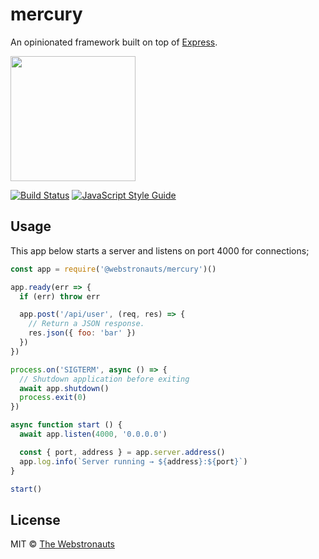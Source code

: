 # mercury

An opinionated framework built on top of [Express](https://expressjs.com/).

<img src="https://media.giphy.com/media/jaBE1ctpbIv0k/200w_d.gif" width="200" />

[![Build Status](https://semaphoreci.com/api/v1/projects/6c426a6f-60a5-4716-9f09-797a2913ad55/1814984/shields_badge.svg)](https://semaphoreci.com/webstronauts/mercury)
[![JavaScript Style Guide](https://img.shields.io/badge/code_style-standard-brightgreen.svg)](https://standardjs.com)

## Usage

This app below starts a server and listens on port 4000 for connections;

```js
const app = require('@webstronauts/mercury')()

app.ready(err => {
  if (err) throw err

  app.post('/api/user', (req, res) => {
    // Return a JSON response.
    res.json({ foo: 'bar' })
  })
})

process.on('SIGTERM', async () => {
  // Shutdown application before exiting
  await app.shutdown()
  process.exit(0)
})

async function start () {
  await app.listen(4000, '0.0.0.0')

  const { port, address } = app.server.address()
  app.log.info(`Server running → ${address}:${port}`)
}

start()
```

## License

MIT © [The Webstronauts](https://www.webstronauts.co/?utm_source=mercury&utm_medium=github)
